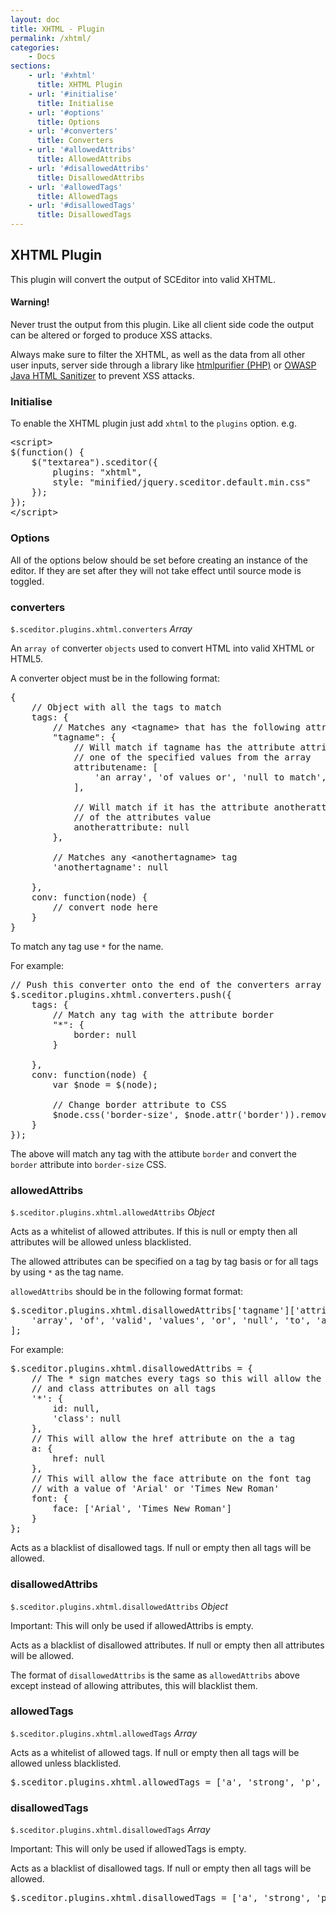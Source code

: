 ```yaml
---
layout: doc
title: XHTML - Plugin
permalink: /xhtml/
categories:
    - Docs
sections:
    - url: '#xhtml'
      title: XHTML Plugin
    - url: '#initialise'
      title: Initialise
    - url: '#options'
      title: Options
    - url: '#converters'
      title: Converters
    - url: '#allowedAttribs'
      title: AllowedAttribs
    - url: '#disallowedAttribs'
      title: DisallowedAttribs
    - url: '#allowedTags'
      title: AllowedTags
    - url: '#disallowedTags'
      title: DisallowedTags
---
```


## XHTML Plugin <a id="xhtml"></a>

This plugin will convert the output of SCEditor into valid XHTML.

<div class="alert alert-block alert-error">
	<h4>Warning!</h4>
	<p>Never trust the output from this plugin. Like all client side code the output can be altered or forged to produce XSS attacks.</p>
	<p>Always make sure to filter the XHTML, as well as the data from all other user inputs, server side through a library like <a href="http://htmlpurifier.org/">htmlpurifier (PHP)</a> or  <a href="https://www.owasp.org/index.php/OWASP_Java_HTML_Sanitizer">OWASP Java HTML Sanitizer</a> to prevent XSS attacks.</p>
</div>


### Initialise <a id="initialise"></a>

To enable the XHTML plugin just add `xhtml` to the `plugins` option. e.g.

<pre class="prettyprint linenums">
&lt;script&gt;
$(function() {
	$("textarea").sceditor({
		plugins: "xhtml",
		style: "minified/jquery.sceditor.default.min.css"
	});
});
&lt;/script&gt;
</pre>


### Options <a id="options"></a>

All of the options below should be set before creating an instance of the editor. If they are set after they will not take effect until source mode is toggled.


### converters <a id="converters"></a>

`$.sceditor.plugins.xhtml.converters` *Array*

An `array of` converter `objects` used to convert HTML into valid XHTML or HTML5.

A converter object must be in the following format:

<pre class="prettyprint linenums">
{
	// Object with all the tags to match
	tags: {
		// Matches any &lt;tagname&gt; that has the following attributes
		"tagname": {
			// Will match if tagname has the attribute attributename with
			// one of the specified values from the array
			attributename: [
				'an array', 'of values or', 'null to match', 'all values'
			],

			// Will match if it has the attribute anotherattribute regardless
			// of the attributes value
			anotherattribute: null
		},

		// Matches any &lt;anothertagname&gt; tag
		'anothertagname': null
		
	},
	conv: function(node) {
		// convert node here
	}
}
</pre>

To match any tag use `*` for the name.

For example:

<pre class="prettyprint linenums">
// Push this converter onto the end of the converters array
$.sceditor.plugins.xhtml.converters.push({
	tags: {
		// Match any tag with the attribute border
		"*": {
			border: null
		}
		
	},
	conv: function(node) {
		var $node = $(node);

		// Change border attribute to CSS
		$node.css('border-size', $node.attr('border')).removeAttr('border');
	}
});
</pre>

The above will match any tag with the attibute `border` and convert the `border` attribute into `border-size` CSS.


### allowedAttribs <a id="allowedAttribs"></a>

`$.sceditor.plugins.xhtml.allowedAttribs` *Object*

Acts as a whitelist of allowed attributes. If this is null or empty then all attributes will be allowed unless blacklisted.

The allowed attributes can be specified on a tag by tag basis or for all tags by using `*` as the tag name.

`allowedAttribs` should be in the following format format:

<pre class="prettyprint linenums">
$.sceditor.plugins.xhtml.disallowedAttribs['tagname']['attributename'] = [
	'array', 'of', 'valid', 'values', 'or', 'null', 'to', 'allow', 'all', 'values'
];
</pre>

For example:

<pre class="prettyprint linenums">
$.sceditor.plugins.xhtml.disallowedAttribs = {
	// The * sign matches every tags so this will allow the id
	// and class attributes on all tags
	'*': {
		id: null,
		'class': null
	},
	// This will allow the href attribute on the a tag
	a: {
		href: null
	},
	// This will allow the face attribute on the font tag
	// with a value of 'Arial' or 'Times New Roman'
	font: {
		face: ['Arial', 'Times New Roman']
	}
};
</pre>

Acts as a blacklist of disallowed tags. If null or empty then all tags will be allowed.


### disallowedAttribs <a id="disallowedAttribs"></a>

`$.sceditor.plugins.xhtml.disallowedAttribs` *Object*

<span class="label label-important">Important:</span> This will only be used if allowedAttribs is empty.

Acts as a blacklist of disallowed attributes. If null or empty then all attributes will be allowed.

The format of `disallowedAttribs` is the same as `allowedAttribs` above except instead of allowing attributes, this will blacklist them.


### allowedTags <a id="allowedTags"></a>

`$.sceditor.plugins.xhtml.allowedTags` *Array* 

Acts as a whitelist of allowed tags. If null or empty then all tags will be allowed unless blacklisted.

<pre class="prettyprint linenums">
$.sceditor.plugins.xhtml.allowedTags = ['a', 'strong', 'p', 'span', 'div'];
</pre>


### disallowedTags <a id="disallowedTags"></a>

`$.sceditor.plugins.xhtml.disallowedTags` *Array*

<span class="label label-important">Important:</span> This will only be used if allowedTags is empty.

Acts as a blacklist of disallowed tags. If null or empty then all tags will be allowed.

<pre class="prettyprint linenums">
$.sceditor.plugins.xhtml.disallowedTags = ['a', 'strong', 'p', 'span', 'div'];
</pre>

